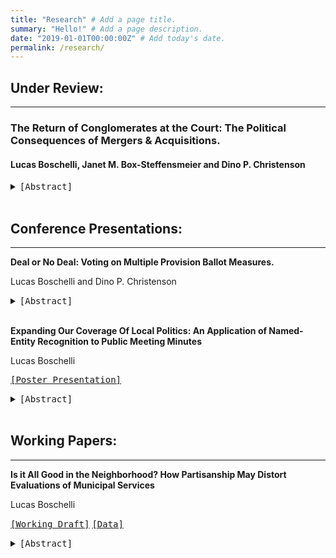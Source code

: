 ```yaml
---
title: "Research" # Add a page title.
summary: "Hello!" # Add a page description.
date: "2019-01-01T00:00:00Z" # Add today's date.
permalink: /research/
---
```

## Under Review:
---
### **The Return of Conglomerates at the Court: The Political Consequences of Mergers & Acquisitions.**

#### Lucas Boschelli, Janet M. Box-Steffensmeier and Dino P. Christenson 
 <details> 
  <summary>
 <kbd>[Abstract]</kbd>
  </summary>
  <blockquote>
    Increasingly, corporations expand through the creation or acquisition of new subsidiary companies. Despite the commonality of the practice, little is known regarding how it influences corporations’—and by extension, their subsidiaries’—political behavior. This paper analyzes how subsidiaries shape corporations’ political interests and collaborations as they seek to influence the Supreme Court. To accomplish this, we construct a historical dataset of the acquisitions and mergers of a politically active sample of Fortune 500 corporations (spanning various industries and sizes) that we combine with their history of filing amicus curiae briefs to the Court. Through social network and longitudinal analyses, we analyze whether and how corporations change their targeted issue areas, collaborations and political success following consolidation. While mergers and acquisitions have no effect on the quantity of actions or success before the Court, they expand the issues of political interest for corporations, making them information brokers in their new political network.
  </blockquote>
</details>


<br/>

## Conference Presentations:
---
**Deal or No Deal: Voting on Multiple Provision Ballot Measures.**

Lucas Boschelli and Dino P. Christenson 
 <details> 
  <summary>
 <kbd>[Abstract]</kbd>
  </summary>
  <blockquote>
    Ballot measures provide a unique instance of direct democracy in which voters have a say in a state’s legislative process. However, voters vary in how they understand and evaluate these measures, many of which can be relatively complicated and comprised of multiple provisions. Are voters deliberate legislators, or do they instead rely on heuristics to guide their final decision? When multiple provisions exist, how do voters weigh their varying support in their calculus of overall support for the measure? To examine these questions, we conduct a novel survey utilizing three real ballot measures under consideration during the 2022 Missouri midterm election cycle. By experimentally assigning how we ask respondents for their support of a given ballot, we garner insight into how voters approach voting on ballots and their greater decision-making process. We find evidence of a negativity bias, which is strongest on the most complex and least polarized issue
  </blockquote>
</details>

\
**Expanding Our Coverage Of Local Politics: An Application of Named-Entity Recognition to Public Meeting Minutes**

Lucas Boschelli 

[<kbd>[Poster Presentation]</kbd>](https://www.dropbox.com/s/7cj2i37lnvq5y0h/BoschelliLucasPoster.pdf?dl=0)



 <details> 
  <summary>
 <kbd>[Abstract]</kbd>
  </summary>
  <blockquote>
    Beyond voting records, public meeting minutes have become a key source of political participation data for many researchers within local politics. Their ability to provide records of individual participation and identifying characteristics such as one's name, address, and original comment has made them invaluable to the study of urban politics. However, finding, scraping, and transforming these meeting minutes into sufficiently detailed and usable data has historically been a labor-intensive task due to how meeting minutes are recorded and stored. This paper attempts to accomplish two goals. The first goal is to set a framework for using public meeting minutes and provide an initial guide for researchers trying to use them. The second is to present a streamlined process to parse meeting minutes through an application of named-entity recognition. To contextualize both goals, I provide a case study from St. Louis County that examines public meeting participants across three distinct levels of local government.
  </blockquote>
</details>



<br/>

## Working Papers:
---
**Is it All Good in the Neighborhood? How Partisanship May Distort Evaluations of Municipal Services**

Lucas Boschelli 

[<kbd>[Working Draft]</kbd>](https://www.dropbox.com/s/nadhfh4lfdrf6hd/Paper_3_Local_Partisan_Evaluations_Draft.pdf?dl=0) [<kbd>[Data]</kbd>](https://www.dropbox.com/s/7cj2i37lnvq5y0h/BoschelliLucasPoster.pdf?dl=0)
<details> 
  <summary>
 <kbd>[Abstract]</kbd>
  </summary>
  <blockquote>
    Do voters retrospectively evaluate municipal services? Previous work within local politics would suggest that voters form their evaluations based on the quality of the service and their access to it. Instead, I argue that voters evaluate associated services through a partisan lens rather than objective performance due to the nationalization of a particular state and local political issues. This process occurs when local services become polarized at the national level, with the two parties being associated with distinct and opposing views on those services. I attempt to test this argument through a cross-sectional analysis of local school and police evaluations.  The results confirm that for polarized services such as policing, individuals have a systematic bias in favor of their party's position regardless of the service's objective performance. Additionally, I find that this bias exists regardless of the partisan control of state and local governments. These findings provide insight as to how nationalization shapes retrospective evaluations of government performance and carry with them implications for the future of local accountability.
  </blockquote>
</details>




